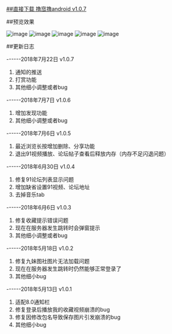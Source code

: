 <a href="https://github.com/tuda2008/luwalu_android/raw/master/apk/app-v1.0.7.apk" target="_blank">##直接下载 撸窊撸android v1.0.7</a>


##预览效果

![image](https://github.com/tuda2008/luwalu/blob/master/image/video.jpeg?raw=true)
![image](https://github.com/tuda2008/luwalu/blob/master/image/picture.jpeg?raw=true)
![image](https://github.com/tuda2008/luwalu/blob/master/image/forum.png?raw=true)
![image](https://github.com/tuda2008/luwalu/blob/master/image/discovery.png?raw=true)
![image](https://github.com/tuda2008/luwalu/blob/master/image/mine.jpeg?raw=true)



##更新日志

------2018年7月22日 v1.0.7
1. 通知的推送
2. 打赏功能
3. 其他细小调整或者bug


------2018年7月7日 v1.0.6
1. 增加发现功能
2. 其他细小调整或者bug


------2018年7月6日 v1.0.5
1. 最近浏览长按增加删除、分享功能
2. 退出91视频播放、论坛帖子查看后释放内存（内存不足闪退问题）


------2018年6月30日 v1.0.4
1. 修复91论坛列表显示问题
2. 增加缺省设置91视频、论坛地址
3. 去掉音乐tab

------2018年6月6日 v1.0.3

1. 修复收藏提示错误问题
2. 现在在服务器发生跳转时会弹窗提示
3. 其他细小调整或者bug

------2018年5月18日 v1.0.2

1. 修复九妹图社图片无法加载问题
2. 现在在服务器发生跳转时仍然能够正常登录了
3. 其他细小bug

------2018年5月13日 v1.0.1
1. 适配8.0通知栏
2. 修复登录后播放我的收藏视频崩溃的bug
3. 修复因修改包名导致保存图片引发崩溃的bug
4. 其他细小bug
